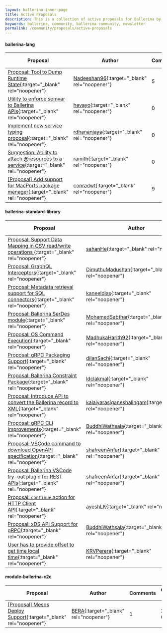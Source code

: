 ```yaml
--- 
layout: ballerina-inner-page 
title: Active Proposals 
description: This is a collection of active proposals for Ballerina by the Ballerina community. 
keywords: ballerina, community, ballerina community, newsletter 
permalink: /community/proposals/active-proposals 
--- 
```

#### ballerina-lang

|Proposal|Author|Comments|Created Date| 
|---|----|----|----| 
|[Proposal: Tool to Dump Runtime State](https://github.com/ballerina-platform/ballerina-lang/issues/36284){:target="_blank" rel="noopener"}|[Nadeeshan96](https://github.com/Nadeeshan96){:target="_blank" rel="noopener"}|5|2022-05-23|
|[Utility to enforce semvar to Ballerina APIs](https://github.com/ballerina-platform/ballerina-lang/issues/32368){:target="_blank" rel="noopener"}|[hevayo](https://github.com/hevayo){:target="_blank" rel="noopener"}|0|2021-08-26|
|[Implement new service typing proposal](https://github.com/ballerina-platform/ballerina-lang/issues/26064){:target="_blank" rel="noopener"}|[rdhananjaya](https://github.com/rdhananjaya){:target="_blank" rel="noopener"}|0|2020-09-24|
|[Suggestion: Ability to attach @resources to a service](https://github.com/ballerina-platform/ballerina-lang/issues/19523){:target="_blank" rel="noopener"}|[ramith](https://github.com/ramith){:target="_blank" rel="noopener"}|0|2019-10-22|
|[[Proposal] Add support for MacPorts package manager](https://github.com/ballerina-platform/ballerina-lang/issues/9675){:target="_blank" rel="noopener"}|[conradwt](https://github.com/conradwt){:target="_blank" rel="noopener"}|9|2018-07-18|

#### ballerina-standard-library

|Proposal|Author|Comments|Created Date| 
|---|----|----|----| 
|[Proposal: Support Data Mapping in CSV read/write operations ](https://github.com/ballerina-platform/ballerina-standard-library/issues/3004){:target="_blank" rel="noopener"}|[sahanHe](https://github.com/sahanHe){:target="_blank" rel="noopener"}|3|2022-06-15|
|[Proposal: GraphQL Interceptors](https://github.com/ballerina-platform/ballerina-standard-library/issues/2977){:target="_blank" rel="noopener"}|[DimuthuMadushan](https://github.com/DimuthuMadushan){:target="_blank" rel="noopener"}|7|2022-06-07|
|[Proposal: Metadata retrieval support for SQL connectors](https://github.com/ballerina-platform/ballerina-standard-library/issues/2965){:target="_blank" rel="noopener"}|[kaneeldias](https://github.com/kaneeldias){:target="_blank" rel="noopener"}|7|2022-06-01|
|[Proposal: Ballerina SerDes module](https://github.com/ballerina-platform/ballerina-standard-library/issues/2964){:target="_blank" rel="noopener"}|[MohamedSabthar](https://github.com/MohamedSabthar){:target="_blank" rel="noopener"}|2|2022-06-01|
|[Proposal: OS Command Execution](https://github.com/ballerina-platform/ballerina-standard-library/issues/2963){:target="_blank" rel="noopener"}|[MadhukaHarith92](https://github.com/MadhukaHarith92){:target="_blank" rel="noopener"}|12|2022-06-01|
|[Proposal: gRPC Packaging Support](https://github.com/ballerina-platform/ballerina-standard-library/issues/2948){:target="_blank" rel="noopener"}|[dilanSachi](https://github.com/dilanSachi){:target="_blank" rel="noopener"}|6|2022-05-25|
|[Proposal: Ballerina Constraint Package](https://github.com/ballerina-platform/ballerina-standard-library/issues/2850){:target="_blank" rel="noopener"}|[ldclakmal](https://github.com/ldclakmal){:target="_blank" rel="noopener"}|21|2022-04-20|
|[Proposal: Introduce API to convert the Ballerina record to XML](https://github.com/ballerina-platform/ballerina-standard-library/issues/2819){:target="_blank" rel="noopener"}|[kalaiyarasiganeshalingam](https://github.com/kalaiyarasiganeshalingam){:target="_blank" rel="noopener"}|14|2022-03-28|
|[Proposal: gRPC CLI Improvements](https://github.com/ballerina-platform/ballerina-standard-library/issues/2794){:target="_blank" rel="noopener"}|[BuddhiWathsala](https://github.com/BuddhiWathsala){:target="_blank" rel="noopener"}|5|2022-03-20|
|[Proposal: VSCode command to download OpenAPI specification](https://github.com/ballerina-platform/ballerina-standard-library/issues/2509){:target="_blank" rel="noopener"}|[shafreenAnfar](https://github.com/shafreenAnfar){:target="_blank" rel="noopener"}|0|2021-12-20|
|[Proposal: Ballerina VSCode try-out plugin for REST APIs](https://github.com/ballerina-platform/ballerina-standard-library/issues/2508){:target="_blank" rel="noopener"}|[shafreenAnfar](https://github.com/shafreenAnfar){:target="_blank" rel="noopener"}|0|2021-12-19|
|[Proposal: `continue` action for HTTP Client API](https://github.com/ballerina-platform/ballerina-standard-library/issues/2038){:target="_blank" rel="noopener"}|[ayeshLK](https://github.com/ayeshLK){:target="_blank" rel="noopener"}|4|2021-10-12|
|[Proposal: xDS API Support for gRPC](https://github.com/ballerina-platform/ballerina-standard-library/issues/2011){:target="_blank" rel="noopener"}|[BuddhiWathsala](https://github.com/BuddhiWathsala){:target="_blank" rel="noopener"}|2|2021-10-06|
|[User has to provide offset to get time local time](https://github.com/ballerina-platform/ballerina-standard-library/issues/1138){:target="_blank" rel="noopener"}|[KRVPerera](https://github.com/KRVPerera){:target="_blank" rel="noopener"}|1|2021-03-23|

#### module-ballerina-c2c

|Proposal|Author|Comments|Created Date| 
|---|----|----|----| 
|[[Proposal] Mesos Deploy Support](https://github.com/ballerina-platform/module-ballerina-c2c/issues/431){:target="_blank" rel="noopener"}|[BERA](https://github.com/BERA){:target="_blank" rel="noopener"}|1|2018-07-21|

